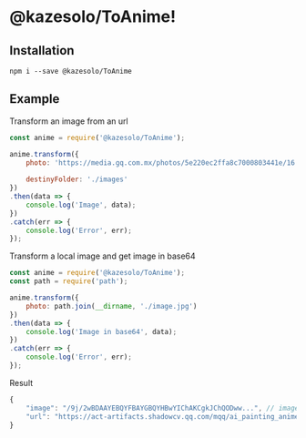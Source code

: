 # @kazesolo/ToAnime!



## Installation

    npm i --save @kazesolo/ToAnime


## Example


Transform an image from an url

```js
const anime = require('@kazesolo/ToAnime');

anime.transform({
    photo: 'https://media.gq.com.mx/photos/5e220ec2ffa8c7000803441e/16:9/w_1920,c_limit/40-datos-curiosos-para-descubrir-a-scarlett-johansson.jpg',
   
    destinyFolder: './images'
})
.then(data => {
    console.log('Image', data);
})
.catch(err => {
    console.log('Error', err);
});

```

Transform a local image and get image in base64

```js
const anime = require('@kazesolo/ToAnime');
const path = require('path');

anime.transform({
    photo: path.join(__dirname, './image.jpg')
})
.then(data => {
    console.log('Image in base64', data);
})
.catch(err => {
    console.log('Error', err);
});

```

Result
```js
{
    "image": "/9j/2wBDAAYEBQYFBAYGBQYHBwYIChAKCgkJChQODww...", // image in base64
    "url": "https://act-artifacts.shadowcv.qq.com/mqq/ai_painting_anime/res/f812533e4d2e197fecaa91c5bf1f89d_244kg.jpg"
}
```
